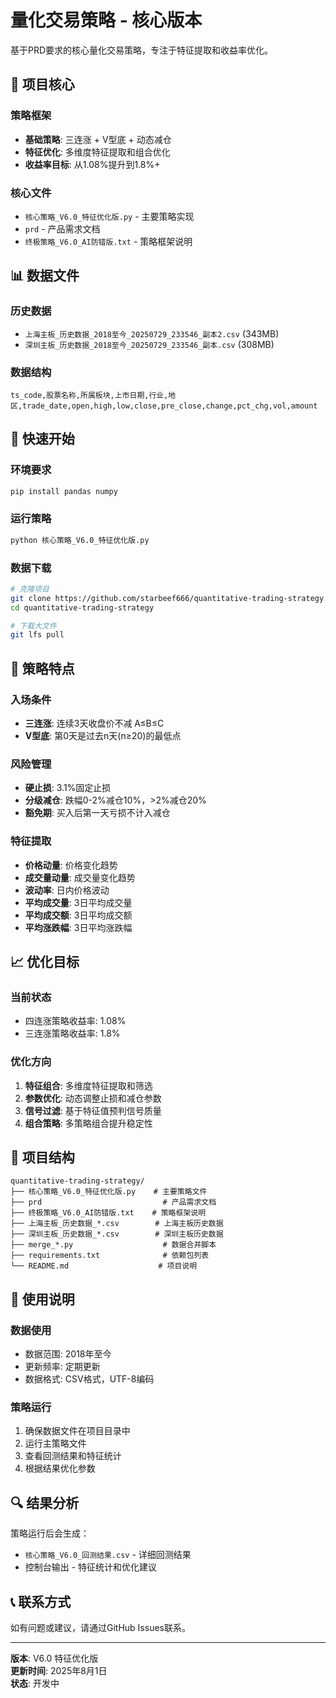 # 量化交易策略 - 核心版本

基于PRD要求的核心量化交易策略，专注于特征提取和收益率优化。

## 🎯 项目核心

### 策略框架
- **基础策略**: 三连涨 + V型底 + 动态减仓
- **特征优化**: 多维度特征提取和组合优化
- **收益率目标**: 从1.08%提升到1.8%+

### 核心文件
- `核心策略_V6.0_特征优化版.py` - 主要策略实现
- `prd` - 产品需求文档
- `终极策略_V6.0_AI防错版.txt` - 策略框架说明

## 📊 数据文件

### 历史数据
- `上海主板_历史数据_2018至今_20250729_233546_副本2.csv` (343MB)
- `深圳主板_历史数据_2018至今_20250729_233546_副本.csv` (308MB)

### 数据结构
```
ts_code,股票名称,所属板块,上市日期,行业,地区,trade_date,open,high,low,close,pre_close,change,pct_chg,vol,amount
```

## 🚀 快速开始

### 环境要求
```bash
pip install pandas numpy
```

### 运行策略
```bash
python 核心策略_V6.0_特征优化版.py
```

### 数据下载
```bash
# 克隆项目
git clone https://github.com/starbeef666/quantitative-trading-strategy.git
cd quantitative-trading-strategy

# 下载大文件
git lfs pull
```

## 🔧 策略特点

### 入场条件
- **三连涨**: 连续3天收盘价不减 A≤B≤C
- **V型底**: 第0天是过去n天(n≥20)的最低点

### 风险管理
- **硬止损**: 3.1%固定止损
- **分级减仓**: 跌幅0-2%减仓10%，>2%减仓20%
- **豁免期**: 买入后第一天亏损不计入减仓

### 特征提取
- **价格动量**: 价格变化趋势
- **成交量动量**: 成交量变化趋势
- **波动率**: 日内价格波动
- **平均成交量**: 3日平均成交量
- **平均成交额**: 3日平均成交额
- **平均涨跌幅**: 3日平均涨跌幅

## 📈 优化目标

### 当前状态
- 四连涨策略收益率: 1.08%
- 三连涨策略收益率: 1.8%

### 优化方向
1. **特征组合**: 多维度特征提取和筛选
2. **参数优化**: 动态调整止损和减仓参数
3. **信号过滤**: 基于特征值预判信号质量
4. **组合策略**: 多策略组合提升稳定性

## 📁 项目结构

```
quantitative-trading-strategy/
├── 核心策略_V6.0_特征优化版.py    # 主要策略文件
├── prd                           # 产品需求文档
├── 终极策略_V6.0_AI防错版.txt    # 策略框架说明
├── 上海主板_历史数据_*.csv        # 上海主板历史数据
├── 深圳主板_历史数据_*.csv        # 深圳主板历史数据
├── merge_*.py                    # 数据合并脚本
├── requirements.txt              # 依赖包列表
└── README.md                    # 项目说明
```

## 📝 使用说明

### 数据使用
- 数据范围: 2018年至今
- 更新频率: 定期更新
- 数据格式: CSV格式，UTF-8编码

### 策略运行
1. 确保数据文件在项目目录中
2. 运行主策略文件
3. 查看回测结果和特征统计
4. 根据结果优化参数

## 🔍 结果分析

策略运行后会生成：
- `核心策略_V6.0_回测结果.csv` - 详细回测结果
- 控制台输出 - 特征统计和优化建议

## 📞 联系方式

如有问题或建议，请通过GitHub Issues联系。

---

**版本**: V6.0 特征优化版  
**更新时间**: 2025年8月1日  
**状态**: 开发中 